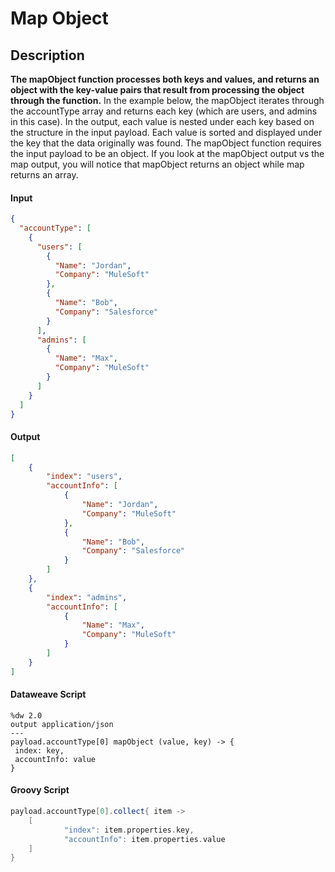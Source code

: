 # Map Object

## Description

**The mapObject function processes both keys and values, and returns an object with the key-value pairs that result from processing the object through the function.** In the example below, the mapObject iterates through the accountType array and returns each key (which are users, and admins in this case). In the output, each value is nested under each key based on the structure in the input payload. Each value is sorted and displayed under the key that the data originally was found. The mapObject function requires the input payload to be an object. If you look at the mapObject output vs the map output, you will notice that mapObject returns an object while map returns an array.

#### Input
``` json
{
  "accountType": [
    {
      "users": [
        {
          "Name": "Jordan",
          "Company": "MuleSoft"
        },
        {
          "Name": "Bob",
          "Company": "Salesforce"
        }
      ],
      "admins": [
        {
          "Name": "Max",
          "Company": "MuleSoft"
        }
      ]
    }
  ]
}
```
#### Output

``` json
[
	{
		"index": "users",
		"accountInfo": [
			{
				"Name": "Jordan",
				"Company": "MuleSoft"
			},
			{
				"Name": "Bob",
				"Company": "Salesforce"
			}
		]
	},
	{
		"index": "admins",
		"accountInfo": [
			{
				"Name": "Max",
				"Company": "MuleSoft"
			}
		]
	}
]
```

#### Dataweave Script

```
%dw 2.0
output application/json
---
payload.accountType[0] mapObject (value, key) -> {
 index: key,
 accountInfo: value
}
```

#### Groovy Script

``` groovy
payload.accountType[0].collect{ item ->
    [
            "index": item.properties.key,
            "accountInfo": item.properties.value
    ]
}
```